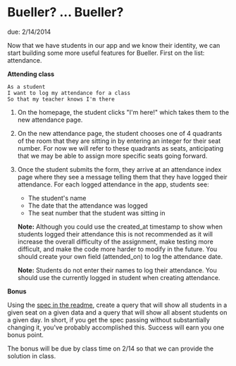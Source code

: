 # Bueller? ... Bueller?

due: 2/14/2014

Now that we have students in our app and we know their identity, we can start
building some more useful features for Bueller. First on the list: attendance.


**Attending class**

```
As a student
I want to log my attendance for a class
So that my teacher knows I'm there
```

1. On the homepage, the student clicks "I'm here!" which takes them
   to the new attendance page.

2. On the new attendance page, the student chooses one of 4 quadrants of the
   room that they are sitting in by entering an integer for their seat number.
   For now we will refer to these quadrants as seats, anticipating that we may
   be able to assign more specific seats going forward.

3. Once the student submits the form, they arrive at an attendance index
   page where they see a message telling them that they have logged their
   attendance.  For each logged attendance in the app, students see:

   * The student's name
   * The date that the attendance was logged
   * The seat number that the student was sitting in

   **Note:** Although you could use the created_at timestamp to show when
   students logged their attendance this is not recommended as it will increase
   the overall difficulty of the assignment, make testing more difficult, and
   make the code more harder to modify in the future. You should create your own
   field (attended_on) to log the attendance date.

   **Note:** Students do not enter their names to log their attendance. You
   should use the currently logged in student when creating attendance.


**Bonus**

Using the [spec in the readme](./readme.md), create a query that will show all
students in a given seat on a given data and a query that will show all absent
students on a given day. In short, if you get the spec passing without
substantially changing it, you've probably accomplished this. Success will earn
you one bonus point.

The bonus will be due by class time on 2/14 so that we can provide the solution
in class.
